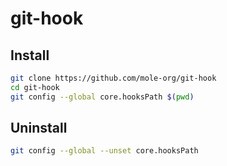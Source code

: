# git-hook

## Install
```sh
git clone https://github.com/mole-org/git-hook
cd git-hook
git config --global core.hooksPath $(pwd)
```

## Uninstall
```sh
git config --global --unset core.hooksPath 
```